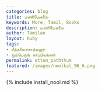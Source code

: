 ```yaml
---  
categories: blog  
title: மணிமேகலை
keywords: More, Tamil, Books  
description: மணிமேகலை
author: Tamilan  
layout: Ruby  
tags:     
- சீத்தலைச்சாத்தனார்
- ஐம்பெருங் காப்பியங்கள்
permalink: ettum_paththum  
featured: /images/noolkal_96_6.png  
---  
```

{% include install_nool.md %} 

